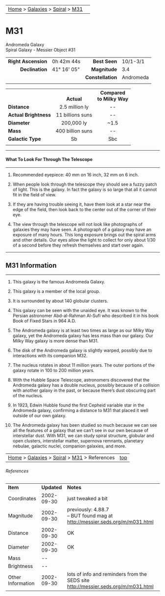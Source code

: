 <script src="/js/whatsup.js"></script>
<script type="text/javascript">
	var objectName ="M31"
	var objectDesc ="Andromeda<br/>Spiral Galaxy"
	var objectImage="m31.jpg"
</script>

|    |    |
|:---|---:|
|[Home](/notes/#object-notes) > [Galaxies](/notes/#galaxies) > [Spiral](../!spiral-galaxy-info) > [M31](#m31)| <div id=whatsup></div> |

# M31
Andromeda Galaxy<br/>
Spiral Galaxy - Messier Object #31

|   |   |   |   |
|--:|:--|--:|:--|
|**Right Ascension**|0h 42m 44s|**Best Seen**|10/1-3/1|
|**Declination**|41&deg; 16' 05"	|**Magnitude**|3.4|
|   |   |**Constellation**|Andromeda|
|   |   |   |   |

|  |  |  |
|---|:--:|:--:|
|  |<br/>**Actual**|**Compared<br/>to Milky Way**|
|**Distance**|2.5 million ly|--|
|**Actual Brightness**|11 billions suns|--|
|**Diameter**|200,000 ly|~1.5|
|**Mass**|400 billion suns|--|
|**Galactic Type**|Sb|Sbc|
|  |  |  |

---
#### What To Look For Through The Telescope
---

1.	Recommended eyepiece: 40 mm on 16 inch, 32 mm on 6 inch.

2.	When people look through the telescope they should see a fuzzy patch of light.    This is the galaxy.  In fact the galaxy is so large that all it cannot fit in the field of view.
   
3.	If they are having trouble seeing it, have them look at a star near the edge of the field, then look back to the center out of the corner of their eye.
   
4.	The view through the telescope will not look like photographs of galaxies they may have seen.  A photograph of a galaxy may have an exposure of many hours.  This long exposure brings out the spiral arms and other details.  Our eyes allow the light to collect for only about 1/30 of a second before they refresh themselves and start over again.

---
## M31 Information
---

1.	This galaxy is the famous Andromeda Galaxy.

2.	This galaxy is a member of the local group.

3.	It is surrounded by about 140 globular clusters.

4.	This galaxy can be seen with the unaided eye.  It was known to the Persian astronomer Abd-al-Rahman Al-Sufi who described it in his book Book of Fixed Stars in 964 A.D.

5.	The Andromeda galaxy is at least two times as large as our Milky Way galaxy, yet the Andromeda galaxy has less mass than our galaxy.  Our Milky Way galaxy is more dense than M31.

6.	The disk of the Andromeda galaxy is slightly warped, possibly due to interactions  with its companion M32.

7.	The nucleus rotates in about 11 million years.  The outer portions of the galaxy rotate in 100 to 200 million years.

8.	With the Hubble Space Telescope, astronomers discovered that the Andromeda galaxy has a double nucleus, possibly because of a collision with another galaxy in the past, or because there’s dust obscuring part of the nucleus.

9.	In 1923, Edwin Hubble found the first Cepheid variable star in the Andromeda galaxy, confirming a distance to M31 that placed it well outside of our own galaxy.

10.	The Andromeda galaxy has been studied so much because we can see all the features of a galaxy that we can’t see in our own because of interstellar dust.  With M31, we can study spiral structure, globular and open clusters, interstellar matter, supernova remnants, planetary nebulae, galactic nuclei, companion galaxies, and more.

|    |    |
|:---|---:|
|[Home](/notes/#object-notes) > [Galaxies](/notes/#galaxies) > [Spiral](../!spiral-galaxy-info) > [M31](#m31) > References|[top](#m31)|

###### References
|   |   |   |
|---|---|---|
|**Item**|**Updated**|**Notes**|
|Coordinates|2002-09-30|just tweaked a bit|
|Magnitude|2002-09-30|previously: 4.88.7<br/>– BUT found mag at<br/> <http://messier.seds.org/m/m031.html>|
|Distance|2002-09-30|OK|
|Diameter|2002-09-30|OK|
|Mass|--|  |	
|Brightness|--|  |
|Other Information|2002-09-30|lots of info and reminders from the SEDS site <http://messier.seds.org/m/m031.html>|
